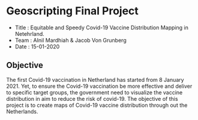 # Geoscripting Final Project
* Title : Equitable and Speedy Covid-19 Vaccine Distribution Mapping in Netehrland.
* Team : AInil Mardhiah & Jacob Von Grunberg
* Date : 15-01-2020

## Objective
The first Covid-19 vaccination in Netherland has started from 8 January 2021. Yet, to ensure the Covid-19 vaccination be more effective and deliver to specific target groups, the government need to visualize the vaccine distribution in aim to reduce the risk of covid-19. The objective of this project is to create maps of Covid-19 vaccine distribution through out the Netherlands.




